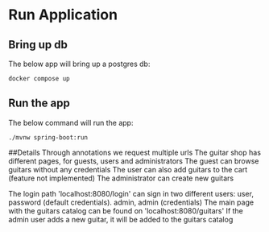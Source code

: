 # Run Application

## Bring up db
The below app will bring up a postgres db:
```
docker compose up
```

## Run the app
The below command will run the app:
```
./mvnw spring-boot:run
```

##Details
Through annotations we request multiple urls
The guitar shop has different pages, for guests, users and administrators
The guest can browse guitars without any credentials
The user can also add guitars to the cart (feature not implemented)
The administrator can create new guitars

The login path 'localhost:8080/login' can sign in two different users:
user, password (default credentials).
admin, admin (credentials)
The main page with the guitars catalog can be found on 'localhost:8080/guitars'
If the admin user adds a new guitar, it will be added to the guitars catalog